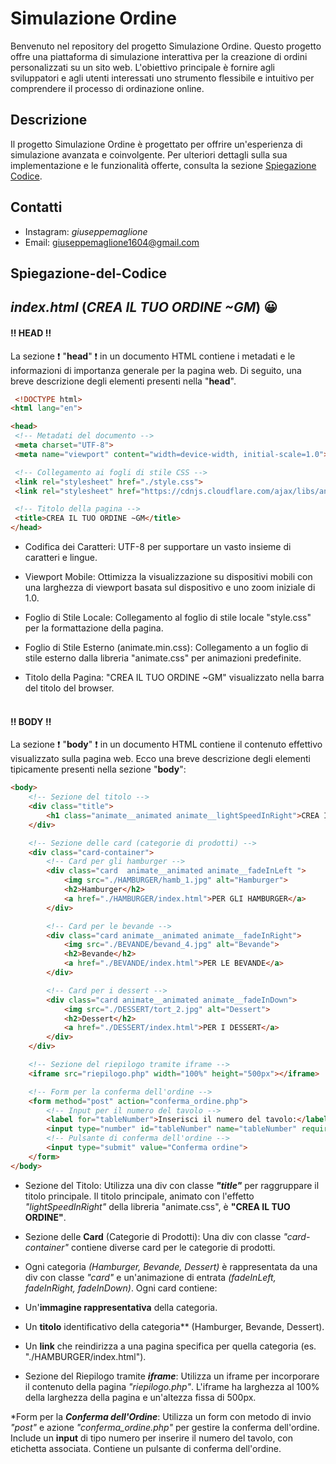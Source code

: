 # Simulazione Ordine

Benvenuto nel repository del progetto Simulazione Ordine. Questo progetto offre una piattaforma di simulazione interattiva per la creazione di ordini personalizzati su un sito web. L'obiettivo principale è fornire agli sviluppatori e agli utenti interessati uno strumento flessibile e intuitivo per comprendere il processo di ordinazione online.

## Descrizione

Il progetto Simulazione Ordine è progettato per offrire un'esperienza di simulazione avanzata e coinvolgente. Per ulteriori dettagli sulla sua implementazione e le funzionalità offerte, consulta la sezione [Spiegazione Codice](#Spiegazione-del-Codice).

## Contatti
- Instagram: _giuseppemaglione_
- Email: giuseppemaglione1604@gmail.com

## Spiegazione-del-Codice


## ***index.html*** (_CREA IL TUO ORDINE ~GM_) :grinning:
#### :bangbang: HEAD :bangbang:
La sezione :heavy_exclamation_mark: "**head**" :heavy_exclamation_mark: in un documento HTML contiene i metadati e le informazioni di importanza generale per la pagina web. Di seguito, una breve descrizione degli elementi presenti nella "**head**".
     <br>
     
   ```HTML
    <!DOCTYPE html>
<html lang="en">

<head>
    <!-- Metadati del documento -->
    <meta charset="UTF-8">
    <meta name="viewport" content="width=device-width, initial-scale=1.0">

    <!-- Collegamento ai fogli di stile CSS -->
    <link rel="stylesheet" href="./style.css">
    <link rel="stylesheet" href="https://cdnjs.cloudflare.com/ajax/libs/animate.css/4.1.1/animate.min.css">

    <!-- Titolo della pagina -->
    <title>CREA IL TUO ORDINE ~GM</title>
</head>

   ``` 
* Codifica dei Caratteri: UTF-8 per supportare un vasto insieme di caratteri e lingue.

* Viewport Mobile: Ottimizza la visualizzazione su dispositivi mobili con una larghezza di viewport basata sul dispositivo e uno zoom iniziale di 1.0.

* Foglio di Stile Locale: Collegamento al foglio di stile locale "style.css" per la formattazione della pagina.

* Foglio di Stile Esterno (animate.min.css): Collegamento a un foglio di stile esterno dalla libreria "animate.css" per animazioni predefinite.

* Titolo della Pagina: "CREA IL TUO ORDINE ~GM" visualizzato nella barra del titolo del browser.
<br><br>
#### :bangbang: BODY :bangbang:
La sezione :heavy_exclamation_mark: "**body**" :heavy_exclamation_mark: in un documento HTML contiene il contenuto effettivo visualizzato sulla pagina web. Ecco una breve descrizione degli elementi tipicamente presenti nella sezione "**body**":
<br>

```HTML
<body>
    <!-- Sezione del titolo -->
    <div class="title">
        <h1 class="animate__animated animate__lightSpeedInRight">CREA IL TUO ORDINE</h1>
    </div>

    <!-- Sezione delle card (categorie di prodotti) -->
    <div class="card-container">
        <!-- Card per gli hamburger -->
        <div class="card  animate__animated animate__fadeInLeft ">
            <img src="./HAMBURGER/hamb_1.jpg" alt="Hamburger">
            <h2>Hamburger</h2>
            <a href="./HAMBURGER/index.html">PER GLI HAMBURGER</a>
        </div>

        <!-- Card per le bevande -->
        <div class="card animate__animated animate__fadeInRight">
            <img src="./BEVANDE/bevand_4.jpg" alt="Bevande">
            <h2>Bevande</h2>
            <a href="./BEVANDE/index.html">PER LE BEVANDE</a>
        </div>

        <!-- Card per i dessert -->
        <div class="card animate__animated animate__fadeInDown">
            <img src="./DESSERT/tort_2.jpg" alt="Dessert">
            <h2>Dessert</h2>
            <a href="./DESSERT/index.html">PER I DESSERT</a>
        </div>
    </div>

    <!-- Sezione del riepilogo tramite iframe -->
    <iframe src="riepilogo.php" width="100%" height="500px"></iframe>

    <!-- Form per la conferma dell'ordine -->
    <form method="post" action="conferma_ordine.php">
        <!-- Input per il numero del tavolo -->
        <label for="tableNumber">Inserisci il numero del tavolo:</label>
        <input type="number" id="tableNumber" name="tableNumber" required>
        <!-- Pulsante di conferma dell'ordine -->
        <input type="submit" value="Conferma ordine">
    </form>
</body>
   ``` 
* Sezione del Titolo: Utilizza una div con classe ***"title"*** per raggruppare il titolo principale.
Il titolo principale, animato con l'effetto *"lightSpeedInRight"* della libreria "animate.css", è **"CREA IL TUO ORDINE"**.

* Sezione delle **Card** (Categorie di Prodotti): Una div con classe *"card-container"* contiene diverse card per le categorie di prodotti.
 * Ogni categoria *(Hamburger, Bevande, Dessert)* è rappresentata da una div con classe *"card"* e un'animazione di entrata *(fadeInLeft, fadeInRight, fadeInDown)*.
Ogni card contiene:
* Un'**immagine rappresentativa** della categoria.
* Un **titolo** identificativo della categoria** (Hamburger, Bevande, Dessert).
* Un **link** che reindirizza a una pagina specifica per quella categoria (es. "./HAMBURGER/index.html").

* Sezione del Riepilogo tramite ***iframe***: Utilizza un iframe per incorporare il contenuto della pagina *"riepilogo.php"*.
L'iframe ha larghezza al 100% della larghezza della pagina e un'altezza fissa di 500px.

*Form per la ***Conferma dell'Ordine***: Utilizza un form con metodo di invio *"post"* e azione *"conferma_ordine.php"* per gestire la conferma dell'ordine.
Include un **input** di tipo numero per inserire il numero del tavolo, con etichetta associata.
Contiene un pulsante di conferma dell'ordine.
